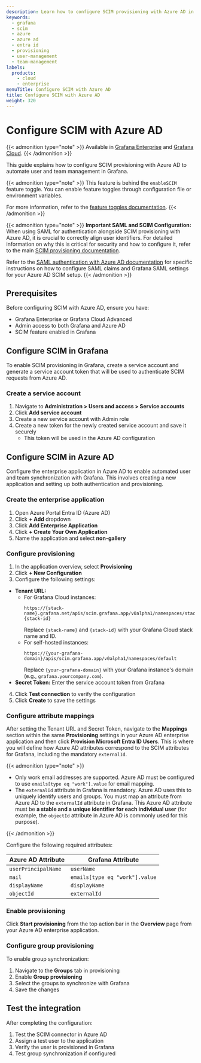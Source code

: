 ```yaml
---
description: Learn how to configure SCIM provisioning with Azure AD in Grafana Enterprise. This guide provides step-by-step instructions for setting up automated user and team management, including enterprise application configuration, service account creation, attribute mapping, and provisioning settings to ensure seamless integration between Azure AD and Grafana.
keywords:
  - grafana
  - scim
  - azure
  - azure ad
  - entra id
  - provisioning
  - user-management
  - team-management
labels:
  products:
    - cloud
    - enterprise
menuTitle: Configure SCIM with Azure AD
title: Configure SCIM with Azure AD
weight: 320
---
```


# Configure SCIM with Azure AD

{{< admonition type="note" >}}
Available in [Grafana Enterprise](/docs/grafana/<GRAFANA_VERSION>/introduction/grafana-enterprise/) and [Grafana Cloud](/docs/grafana-cloud).
{{< /admonition >}}

This guide explains how to configure SCIM provisioning with Azure AD to automate user and team management in Grafana.

{{< admonition type="note" >}}
This feature is behind the `enableSCIM` feature toggle.
You can enable feature toggles through configuration file or environment variables.

For more information, refer to the [feature toggles documentation](/docs/grafana/<GRAFANA_VERSION>/setup-grafana/configure-grafana/#feature_toggles).
{{< /admonition >}}

{{< admonition type="note" >}}
**Important SAML and SCIM Configuration:**
When using SAML for authentication alongside SCIM provisioning with Azure AD, it is crucial to correctly align user identifiers.
For detailed information on why this is critical for security and how to configure it, refer to the main [SCIM provisioning documentation](../).

Refer to the [SAML authentication with Azure AD documentation](../../configure-authentication/saml/configure-saml-with-azuread/) for specific instructions on how to configure SAML claims and Grafana SAML settings for your Azure AD SCIM setup.
{{< /admonition >}}

## Prerequisites

Before configuring SCIM with Azure AD, ensure you have:

- Grafana Enterprise or Grafana Cloud Advanced
- Admin access to both Grafana and Azure AD
- SCIM feature enabled in Grafana

## Configure SCIM in Grafana

To enable SCIM provisioning in Grafana, create a service account and generate a service account token that will be used to authenticate SCIM requests from Azure AD.

### Create a service account

1. Navigate to **Administration > Users and access > Service accounts**
2. Click **Add service account**
3. Create a new service account with Admin role
4. Create a new token for the newly created service account and save it securely
   - This token will be used in the Azure AD configuration

## Configure SCIM in Azure AD

Configure the enterprise application in Azure AD to enable automated user and team synchronization with Grafana. This involves creating a new application and setting up both authentication and provisioning.

### Create the enterprise application

1. Open Azure Portal Entra ID (Azure AD)
2. Click **+ Add** dropdown
3. Click **Add Enterprise Application**
4. Click **+ Create Your Own Application**
5. Name the application and select **non-gallery**

### Configure provisioning

1. In the application overview, select **Provisioning**
2. Click **+ New Configuration**
3. Configure the following settings:

- **Tenant URL:**
  - For Grafana Cloud instances:
    ```
    https://{stack-name}.grafana.net/apis/scim.grafana.app/v0alpha1/namespaces/stacks-{stack-id}
    ```
    Replace `{stack-name}` and `{stack-id}` with your Grafana Cloud stack name and ID.
  - For self-hosted instances:
    ```
    https://{your-grafana-domain}/apis/scim.grafana.app/v0alpha1/namespaces/default
    ```
    Replace `{your-grafana-domain}` with your Grafana instance's domain (e.g., `grafana.yourcompany.com`).
- **Secret Token:** Enter the service account token from Grafana

4. Click **Test connection** to verify the configuration
5. Click **Create** to save the settings

### Configure attribute mappings

After setting the Tenant URL and Secret Token, navigate to the **Mappings** section within the same **Provisioning** settings in your Azure AD enterprise application and then click **Provision Microsoft Entra ID Users**. This is where you will define how Azure AD attributes correspond to the SCIM attributes for Grafana, including the mandatory `externalId`.

{{< admonition type="note" >}}

- Only work email addresses are supported. Azure AD must be configured to use `emails[type eq "work"].value` for email mapping.
- The `externalId` attribute in Grafana is mandatory. Azure AD uses this to uniquely identify users and groups. You must map an attribute from Azure AD to the `externalId` attribute in Grafana. This Azure AD attribute must be **a stable and a unique identifier for each individual user** (for example, the `objectId` attribute in Azure AD is commonly used for this purpose).

{{< /admonition >}}

Configure the following required attributes:

| Azure AD Attribute  | Grafana Attribute              |
| ------------------- | ------------------------------ |
| `userPrincipalName` | `userName`                     |
| `mail`              | `emails[type eq "work"].value` |
| `displayName`       | `displayName`                  |
| `objectId`          | `externalId`                   |

### Enable provisioning

Click **Start provisioning** from the top action bar in the **Overview** page from your Azure AD enterprise application.

### Configure group provisioning

To enable group synchronization:

1. Navigate to the **Groups** tab in provisioning
2. Enable **Group provisioning**
3. Select the groups to synchronize with Grafana
4. Save the changes

## Test the integration

After completing the configuration:

1. Test the SCIM connector in Azure AD
2. Assign a test user to the application
3. Verify the user is provisioned in Grafana
4. Test group synchronization if configured

